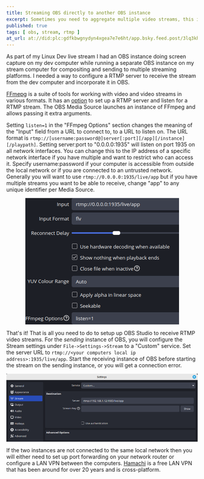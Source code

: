 ```yaml
---
title: Streaming OBS directly to another OBS instance
excerpt: Sometimes you need to aggregate multiple video streams, this is how
published: true
tags: [ obs, stream, rtmp ]
at_url: at://did:plc:gdfkbwgnydyn4xgea7e7e6ht/app.bsky.feed.post/3lq3khwc5oc2f
---
```


As part of my Linux Dev live stream I had an OBS instance doing screen capture on my dev computer while running a
separate OBS instance on my stream computer for compositing and sending to multiple streaming platforms. I needed a way
to configure a RTMP server to receive the stream from the dev computer and incorporate it in
OBS. 

[FFmepg](https://ffmpeg.org/) is a suite of tools for working with video and video streams in various formats. It
has an [option](https://ffmpeg.org/ffmpeg-protocols.html#rtmp) to set up a RTMP server and listen for a RTMP stream. The
OBS Media Source launches an instance of FFmpeg and allows passing it extra arguments. 

Setting `listen=1` in the "FFmpeg
Options" section changes the meaning of the "Input" field from a URL to connect to, to a URL to listen on. The URL
format is `rtmp://[username:password@]server[:port][/app][/instance]
[/playpath]`. Setting server:port to "0.0.0.0:1935" will listen on port 1935 on all network interfaces. You can change
this to the IP address of a specific network interface if you have multiple and want to restrict who can access it.
Specify username:password if your computer is accessible from outside the local network or if you are connected to an
untrusted network. Generally you will want to use `rtmp://0.0.0.0:1935/live/app` but if you have multiple streams you
want to be able to receive, change "app" to any unique identifier per Media Source.

<img src="/assets/posts/2025-05-26-obs-to-obs/obs-media-source.png" alt="OBS Media Source settings"
style="display: block; margin-left: auto;margin-right: auto;"/>

That's it! That is all you need to do to setup up OBS Studio to receive RTMP video streams. For the *sending* instance
of OBS, you will configure the Stream settings under `File->Settings->Stream` to a "Custom"
service. Set the server URL to `rtmp://<your computers local ip address>:1935/live/app`. Start the receiving instance of
OBS before starting the stream on the sending instance, or you will get a connection error.

<img src="/assets/posts/2025-05-26-obs-to-obs/obs-stream-settings.png" alt="OBS Stream settings"
style="display: block; margin-left: auto;margin-right: auto;"/>

If the two instances are not connected to the same local network then you will either need to set up port forwarding on
your network router or configure a LAN VPN between the computers. [Hamachi](https://vpn.net/) is a free LAN VPN that has
been around for over 20 years and is cross-platform.